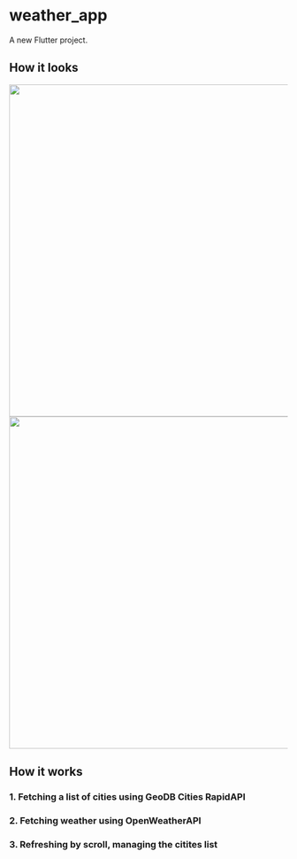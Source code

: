 # weather_app

A new Flutter project.

## How it looks
<img src="https://github.com/diasmalibekov/weather_app/assets/67695163/1508b8ea-d055-4e47-be24-365e03595007" height="600" />
<img src="https://github.com/diasmalibekov/weather_app/assets/67695163/5bca7679-bdc1-425a-83de-d4ca2dba2405" height="600" />

## How it works
### 1. Fetching a list of cities using GeoDB Cities RapidAPI
### 2. Fetching weather using OpenWeatherAPI
### 3. Refreshing by scroll, managing the citites list
